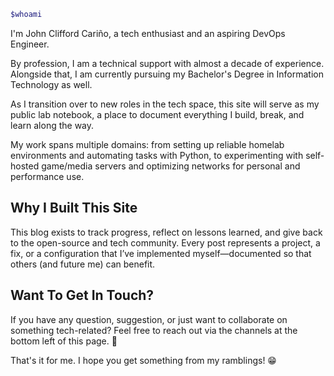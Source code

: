 
```bash
$whoami
```

I'm John Clifford Cariño, a tech enthusiast and an aspiring DevOps Engineer. 

By profession, I am a technical support with almost a decade of experience. Alongside that, I am currently pursuing my Bachelor's Degree in Information Technology as well. 

As I transition over to new roles in the tech space, this site will serve as my public lab notebook, a place to document everything I build, break, and learn along the way.

My work spans multiple domains: from setting up reliable homelab environments and automating tasks with Python, to experimenting with self-hosted game/media servers and optimizing networks for personal and performance use.

## Why I Built This Site

This blog exists to track progress, reflect on lessons learned, and give back to the open-source and tech community. Every post represents a project, a fix, or a configuration that I’ve implemented myself—documented so that others (and future me) can benefit.

## Want To Get In Touch?

If you have any question, suggestion, or just want to collaborate on something tech-related? Feel free to reach out via the channels at the bottom left of this page. 🙏

That's it for me. I hope you get something from my ramblings! 😁
